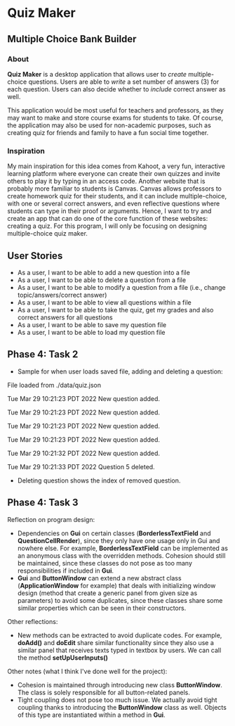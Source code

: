 # Quiz Maker

## Multiple Choice Bank Builder

### About

**Quiz Maker** is a desktop application that allows user to
*create* multiple-choice questions. Users are able to *write*
a set number of answers (3) for each question. Users can also decide whether to *include* correct answer as well.

This application would be most useful for teachers and professors, as they may want to make and store course exams for
students to take. Of course, the application may also be used for non-academic purposes, such as creating quiz for
friends and family to have a fun social time together.

### Inspiration

My main inspiration for this idea comes from Kahoot, a very fun, interactive learning platform where everyone can create
their own quizzes and invite others to play it by typing in an access code. Another website that is probably more
familiar to students is Canvas. Canvas allows professors to create homework quiz for their students, and it can include
multiple-choice, with one or several correct answers, and even reflective questions where students can type in their
proof or arguments. Hence, I want to try and create an app that can do one of the core function of these websites:
creating a quiz. For this program, I will only be focusing on designing multiple-choice quiz maker.

## User Stories

- As a user, I want to be able to add a new question into a file
- As a user, I want to be able to delete a question from a file
- As a user, I want to be able to modify a question from a file (i.e., change topic/answers/correct answer)
- As a user, I want to be able to view all questions within a file
- As a user, I want to be able to take the quiz, get my grades and also correct answers for all questions
- As a user, I want to be able to save my question file
- As a user, I want to be able to load my question file

## Phase 4: Task 2
- Sample for when user loads saved file, adding and deleting a question:

File loaded from ./data/quiz.json

Tue Mar 29 10:21:23 PDT 2022
New question added.


Tue Mar 29 10:21:23 PDT 2022
New question added.


Tue Mar 29 10:21:23 PDT 2022
New question added.


Tue Mar 29 10:21:23 PDT 2022
New question added.


Tue Mar 29 10:21:32 PDT 2022
New question added.


Tue Mar 29 10:21:33 PDT 2022
Question 5 deleted.

- Deleting question shows the index of removed question.

## Phase 4: Task 3

Reflection on program design:

- Dependencies on **Gui** on certain classes (**BorderlessTextField** and
**QuestionCellRender**), since they only have one usage only
in Gui and nowhere else. For example, **BorderlessTextField** can be
implemented as an anonymous class with the overridden methods.
Cohesion should still be maintained, since these classes do not pose as
too many responsibilities if included in **Gui**.
- **Gui** and **ButtonWindow** can extend a new abstract class (**ApplicationWindow**
for example) that deals with initializing window design (method that create a 
generic panel from given size as parameters) to avoid some duplicates, since
these classes share some similar properties which can be seen in their constructors.

Other reflections:

- New methods can be extracted to avoid duplicate codes. For example,
**doAdd()** and **doEdit** share similar functionality since they also
use a similar panel that receives texts typed in textbox by users.
We can call the method **setUpUserInputs()**

Other notes (what I think I've done well for the project):

- Cohesion is maintained through introducing new class **ButtonWindow**.
The class is solely responsible for all button-related panels.
- Tight coupling does not pose too much issue. We actually avoid tight
coupling thanks to introducing the **ButtonWindow** class as well. Objects of
this type are instantiated within a method in **Gui**.

